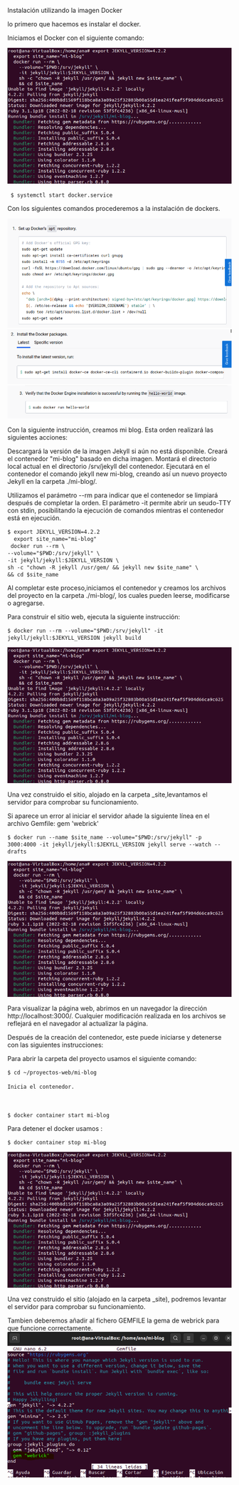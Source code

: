 Instalación utilizando la imagen Docker

lo primero que hacemos es instalar el docker.

Iniciamos el Docker con el siguiente comando:

![prueba2](../img/Paso1.png)

  

     $ systemctl start docker.service

Con los siguientes comandos procederemos a la instalación de dockers.

![prueba2](../img/instalar1.png)
![prueba2](../img/instalar2.png)
![prueba2](../img/instalar3.png)

Con la siguiente instrucción, creamos  mi blog. Esta orden realizará las siguientes acciones:

  Descargará la versión de la imagen Jekyll si aún no está disponible.
 Creará el contenedor "mi-blog" basado en dicha imagen.
 Montará el directorio local actual en el directorio /srv/jekyll del contenedor.
Ejecutará en el contenedor el comando jekyll new mi-blog, creando así un nuevo proyecto Jekyll en la carpeta ./mi-blog/.

Utilizamos el parámetro --rm para indicar que el contenedor se limpiará después de completar la orden. El parámetro -it permite abrir un seudo-TTY con stdin, posibilitando la ejecución de comandos mientras el contenedor está en ejecución.



    $ export JEKYLL_VERSION=4.2.2
      export site_name="mi-blog"
     docker run --rm \
    --volume="$PWD:/srv/jekyll" \
    -it jekyll/jekyll:$JEKYLL_VERSION \
    sh -c "chown -R jekyll /usr/gem/ && jekyll new $site_name" \
    && cd $site_name

Al completar este proceso,iniciamos el contenedor y creamos los archivos del proyecto en la carpeta ./mi-blog/, los cuales pueden leerse, modificarse o agregarse.

Para construir el sitio web, ejecuta la siguiente instrucción:



    $ docker run --rm --volume="$PWD:/srv/jekyll" -it jekyll/jekyll:$JEKYLL_VERSION jekyll build

![prueba2](../img/Paso1.png)

Una vez construido el sitio, alojado en la carpeta _site,levantamos el servidor para comprobar su funcionamiento.

Si aparece un error al iniciar el servidor añade la siguiente línea en el archivo Gemfile: gem 'webrick'



    $ docker run --name $site_name --volume="$PWD:/srv/jekyll" -p 3000:4000 -it jekyll/jekyll:$JEKYLL_VERSION jekyll serve --watch --drafts

![prueba2](../img/Paso1.png)

Para visualizar la página web, abrimos en un navegador la dirección http://localhost:3000/. Cualquier modificación realizada en los archivos se reflejará en el navegador al actualizar la página.

Después de la creación del contenedor, este puede iniciarse y detenerse con las siguientes instrucciones:

Para abrir la carpeta del proyecto usamos el siguiente comando:



    $ cd ~/proyectos-web/mi-blog

    Inicia el contenedor.



    $ docker container start mi-blog

Para detener el docker usamos :



    $ docker container stop mi-blog

![prueba2](../img/Paso1.png)

Una vez construido el sitio (alojado en la carpeta _site), podremos levantar el servidor para comprobar su funcionamiento.

Tambien deberemos añadir al fichero GEMFILE la gema de webrick para que funcione correctamente.
![prueba2](../img/gemfile.png)
